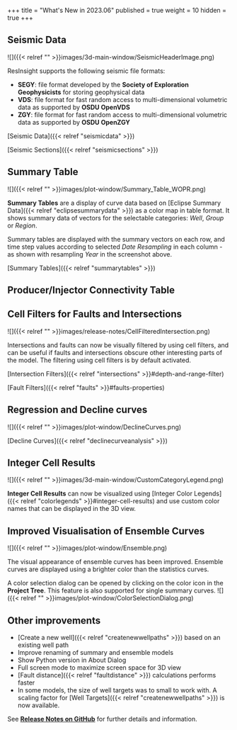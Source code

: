 +++
title = "What's New in 2023.06"
published = true
weight = 10
hidden = true
+++



## Seismic Data
![]({{< relref "" >}}images/3d-main-window/SeismicHeaderImage.png)

ResInsight supports the following seismic file formats:

- **SEGY**: file format developed by the **Society of Exploration Geophysicists** for storing geophysical data
- **VDS**: file format for fast random access to multi-dimensional volumetric data as supported by **OSDU OpenVDS**
- **ZGY**: file format for fast random access to multi-dimensional volumetric data as supported by **OSDU OpenZGY**

[Seismic Data]({{< relref "seismicdata" >}})

[Seismic Sections]({{< relref "seismicsections" >}})
 
## Summary Table

![]({{< relref "" >}}images/plot-window/Summary_Table_WOPR.png)

**Summary Tables** are a display of curve data based on [Eclipse Summary Data]({{< relref "eclipsesummarydata" >}}) as a color map in table format. It shows summary data of vectors for the selectable categories: *Well*, *Group* or *Region*.

Summary tables are displayed with the summary vectors on each row, and time step values according to selected *Date Resampling* in each column - as shown with resampling *Year* in the screenshot above.

[Summary Tables]({{< relref "summarytables" >}})

## Producer/Injector Connectivity Table


## Cell Filters for Faults and Intersections
![]({{< relref "" >}}images/release-notes/CellFilteredIntersection.png)

Intersections and faults can now be visually filtered by using cell filters, and can be useful if faults and intersections obscure other interesting parts of the model. The filtering using cell filters is by default activated.

[Intersection Filters]({{< relref "intersections" >}}#depth-and-range-filter)

[Fault Filters]({{< relref "faults" >}}#faults-properties)


## Regression and Decline curves
![]({{< relref "" >}}images/plot-window/DeclineCurves.png)

[Decline Curves]({{< relref "declinecurveanalysis" >}})

## Integer Cell Results
![]({{< relref "" >}}images/3d-main-window/CustomCategoryLegend.png)

**Integer Cell Results** can now be visualized using [Integer Color Legends]({{< relref "colorlegends" >}}#integer-cell-results) and use custom color names that can be displayed in the 3D view.

## Improved Visualisation of Ensemble Curves

![]({{< relref "" >}}images/plot-window/Ensemble.png)

The visual appearance of ensemble curves has been improved. Ensemble curves are displayed using a brighter color than the statistics curves.

A color selection dialog can be opened by clicking on the color icon in the **Project Tree**. This feature is also supported for single summary curves.
![]({{< relref "" >}}images/plot-window/ColorSelectionDialog.png)

## Other improvements

- [Create a new well]({{< relref "createnewwellpaths" >}}) based on an existing well path
- Improve renaming of summary and ensemble models
- Show Python version in About Dialog
- Full screen mode to maximize screen space for 3D view
- [Fault distance]({{< relref "faultdistance" >}}) calculations performs faster 
- In some models, the size of well targets was to small to work with. A scaling factor for [Well Targets]({{< relref "createnewwellpaths" >}}) is now available.



See [**Release Notes on GitHub**](https://github.com/OPM/ResInsight/releases/) for further details and information.